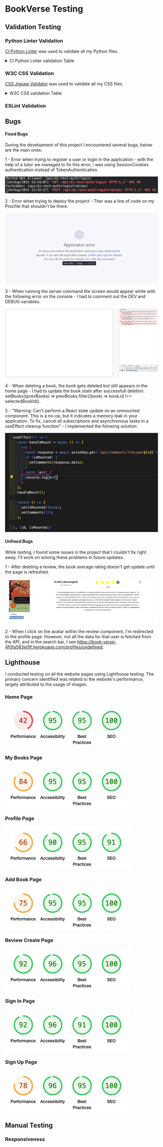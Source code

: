# BookVerse Testing

## Validation Testing

### Python Linter Validation

[CI Python Linter](https://pep8ci.herokuapp.com) was used to validate all my Python files.

<details>
<summary>CI Python Linter validation Table</summary>

| File | Results | Evidenve | 
| --- | --- | --- | 
| **Books** |
| Views | [CI PEP8](https://pep8ci.herokuapp.com/https://raw.githubusercontent.com/jmanager25/book-verse/main/books/views.py) | Pass |
| Urls | [CI PEP8](https://pep8ci.herokuapp.com/https://raw.githubusercontent.com/jmanager25/book-verse/main/books/urls.py) | Pass |
| Serializers | [CI PEP8](https://pep8ci.herokuapp.com/https://raw.githubusercontent.com/jmanager25/book-verse/main/books/serializers.py) | Pass |
| Models | [CI PEP8](https://pep8ci.herokuapp.com/https://raw.githubusercontent.com/jmanager25/book-verse/main/books/models.py) | Pass |
| Apps | [CI PEP8](https://pep8ci.herokuapp.com/https://raw.githubusercontent.com/jmanager25/book-verse/main/books/apps.py) | Pass |
| **Bookverse_api** |
| Views | [CI PEP8](https://pep8ci.herokuapp.com/https://raw.githubusercontent.com/jmanager25/book-verse/main/bookverse_api/views.py) | Pass |
| Urls | [CI PEP8](https://pep8ci.herokuapp.com/https://raw.githubusercontent.com/jmanager25/book-verse/main/bookverse_api/urls.py) | Pass |
| Settings | [CI PEP8](https://pep8ci.herokuapp.com/https://raw.githubusercontent.com/jmanager25/book-verse/main/bookverse_api/settings.py) | Pass |
| Serializers | [CI PEP8](https://pep8ci.herokuapp.com/https://raw.githubusercontent.com/jmanager25/book-verse/main/bookverse_api/serializers.py) | Pass |
| Permissions | [CI PEP8](https://pep8ci.herokuapp.com/https://raw.githubusercontent.com/jmanager25/book-verse/main/bookverse_api/permissions.py) | Pass |
| **Comments** |
| Views | [CI PEP8](https://raw.githubusercontent.com/jmanager25/book-verse/main/comments/views.py) | Pass |
| Urls | [CI PEP8](https://pep8ci.herokuapp.com/https://raw.githubusercontent.com/jmanager25/book-verse/main/comments/urls.py) | Pass |
| Serializers | [CI PEP8](https://pep8ci.herokuapp.com/https://raw.githubusercontent.com/jmanager25/book-verse/main/comments/serializers.py) | Pass |
| Models | [CI PEP8](https://pep8ci.herokuapp.com/https://raw.githubusercontent.com/jmanager25/book-verse/main/comments/models.py) | Pass |
| Apps | [CI PEP8](https://pep8ci.herokuapp.com/https://raw.githubusercontent.com/jmanager25/book-verse/main/comments/apps.py) | Pass |
| **Followers**|
| Views | [CI PEP8](https://pep8ci.herokuapp.com/https://raw.githubusercontent.com/jmanager25/book-verse/main/followers/views.py) | Pass |
| Urls | [CI PEP8](https://pep8ci.herokuapp.com/https://raw.githubusercontent.com/jmanager25/book-verse/main/followers/urls.py) | Pass |
| Serializers | [CI PEP8](https://pep8ci.herokuapp.com/https://raw.githubusercontent.com/jmanager25/book-verse/main/followers/serializers.py) | Pass |
| Models | [CI PEP8](https://pep8ci.herokuapp.com/https://raw.githubusercontent.com/jmanager25/book-verse/main/followers/models.py) | Pass |
| Apps | [CI PEP8](https://pep8ci.herokuapp.com/https://raw.githubusercontent.com/jmanager25/book-verse/main/followers/apps.py) | Pass |
| **Likes** |
| Views | [CI PEP8](https://pep8ci.herokuapp.com/https://raw.githubusercontent.com/jmanager25/book-verse/main/likes/views.py) | Pass |
| Urls | [CI PEP8](https://pep8ci.herokuapp.com/https://raw.githubusercontent.com/jmanager25/book-verse/main/likes/urls.py) | Pass |
| Serializers | [CI PEP8](https://pep8ci.herokuapp.com/https://raw.githubusercontent.com/jmanager25/book-verse/main/likes/serializers.py) | Pass |
| Models | [CI PEP8](https://pep8ci.herokuapp.com/https://raw.githubusercontent.com/jmanager25/book-verse/main/likes/models.py) | Pass |
| Apps | [CI PEP8](https://pep8ci.herokuapp.com/https://raw.githubusercontent.com/jmanager25/book-verse/main/likes/apps.py) | Pass |
| **Profiles** |
| Views | [CI PEP8](https://pep8ci.herokuapp.com/https://raw.githubusercontent.com/jmanager25/book-verse/main/profiles/views.py) | Pass |
| Urls | [CI PEP8](https://pep8ci.herokuapp.com/https://raw.githubusercontent.com/jmanager25/book-verse/main/profiles/urls.py) | Pass |
| Serializers | [CI PEP8](https://pep8ci.herokuapp.com/https://raw.githubusercontent.com/jmanager25/book-verse/main/profiles/serializers.py) | Pass |
| Models | [CI PEP8](https://pep8ci.herokuapp.com/https://raw.githubusercontent.com/jmanager25/book-verse/main/profiles/models.py) | Pass |
| Apps | [CI PEP8](https://pep8ci.herokuapp.com/https://raw.githubusercontent.com/jmanager25/book-verse/main/profiles/apps.py) | Pass |
| Admin | [CI PEP8](https://pep8ci.herokuapp.com/https://raw.githubusercontent.com/jmanager25/book-verse/main/profiles/admin.py)| Pass |
| **Reviews** |
| Views | [CI PEP8](https://pep8ci.herokuapp.com/https://raw.githubusercontent.com/jmanager25/book-verse/main/reviews/views.py) | Pass |
| Urls | [CI PEP8](https://pep8ci.herokuapp.com/https://raw.githubusercontent.com/jmanager25/book-verse/main/reviews/urls.py) | Pass |
| Serializers | [CI PEP8](https://pep8ci.herokuapp.com/https://raw.githubusercontent.com/jmanager25/book-verse/main/reviews/serializers.py) | Pass |
| Models | [CI PEP8](https://pep8ci.herokuapp.com/https://raw.githubusercontent.com/jmanager25/book-verse/main/reviews/models.py) | Pass |
| Apps | [CI PEP8](https://pep8ci.herokuapp.com/https://raw.githubusercontent.com/jmanager25/book-verse/main/reviews/apps.py) | Pass |
| **Saved Books** |
| Views | [CI PEP8](https://pep8ci.herokuapp.com/https://raw.githubusercontent.com/jmanager25/book-verse/main/saved_books/views.py) | Pass |
| Urls | [CI PEP8](https://pep8ci.herokuapp.com/https://raw.githubusercontent.com/jmanager25/book-verse/main/saved_books/urls.py) | Pass |
| Serializers | [CI PEP8](https://pep8ci.herokuapp.com/https://raw.githubusercontent.com/jmanager25/book-verse/main/saved_books/serializers.py) | Pass |
| Models | [CI PEP8](https://pep8ci.herokuapp.com/https://raw.githubusercontent.com/jmanager25/book-verse/main/saved_books/models.py) | Pass |
| Apps | [CI PEP8](https://pep8ci.herokuapp.com/https://raw.githubusercontent.com/jmanager25/book-verse/main/saved_books/apps.py) | Pass |

</details>

### W3C CSS Validation

[CSS Jigsaw Validator](https://jigsaw.w3.org/css-validator/) was used to validate all my CSS files.

<details>
<summary>W3C CSS validation Table</summary>

| File | Evidence | Result | 
| --- | --- | --- | 
| App.module.css | ![App.module.css](docs/testing/App.module.css.png) | Pass |
| Avatar.module.css | ![Avatar.module.css](docs/testing/Avatar.module.css.png) | Pass |
| Book.module.css | ![Book.module.css ](docs/testing/Book.module.css.png) | Pass |
| BookCreateForm.module.css | ![BookCreateForm.module.css](docs/testing/BookCreatEditForm.module.css.png) | Pass |
| BookPage.module.css | ![BookPage.module.css](docs/testing/BookPage.module.css.png) | Pass |
| Button.module.css | ![Button.module.css](docs/testing/Button.module.css.png) | Pass |
| Comment.module.css | ![Comment.module.css](docs/testing/Comment.module.css.png) | Pass |
| CommentCreateForm.module.css | ![CommentCreateForm.module.css](docs/testing/CommentCreateForm.module.css.png) | Pass |
| ErrorPage.module.css | ![ErrorPage.module.css](docs/testing/ErrorPages.module.css.png) | Pass |
| MoreDropdown.module.css | ![MoreDropdown.module.css](docs/testing/ErrorPages.module.css.png) | Pass |
| NavBar.module.css | ![NavBar.module.css](docs/testing/MoreDropdown.module.css.png) | Pass |
| Profile.module.css | ![Profile.module.css](docs/testing/Profile.module.css.png) | Pass |
| ProfilePage.module.css | ![ProfilePage.module.css](docs/testing/ProfilePage.module.css.png) | Pass |
| ReviewCreateForm.module.css | ![ReviewCreateForm.module.css](docs/testing/ReviewCreateForm.module.css.png) | Pass |
| Reviews.module.css | ![Reviews.module.css ](docs/testing/Reviews.module.css.png) | Pass |
| SignInUpForm.module.css | ![SignInUpForm.module.css](docs/testing/SignInUpForm.module.css.png) | Pass |
| StarRating.module.css | ![StarRating.module.css](docs/testing/StarRating.module.css.png) | Pass |

</details>

### ESLint Validation 


## Bugs

#### Fixed Bugs

During the development of this project I encountered several bugs, below are the main ones:

1 - Error when trying to register a user or login in the application - with the help of a tutor we managed to fix this error, i was using SessionCookies authentication instead of TokenAuthentication. 

![405 and 403 error](docs/testing/bugs/bug_1.png)

2 - Error when trying to deploy the project - Ther was a line of code on my Procfile that shouldn't be there. 

![Deployment Error](docs/testing/bugs/deployment_error.png)

3 - When running the server command the screen would appear white with the following error on the console - I had to comment out the DEV and DEBUG variables.

![Console Errors](docs/testing/bugs/console_errors.png)

4 - When deleting a book, the book gets deleted but still appears in the home page - I had to update the book state after successfull deletion. setBooks((prevBooks) => prevBooks.filter((book) => book.id !== selectedBookId)).

5 - "Warning: Can't perform a React state update on an unmounted component. This is a no-op, but it indicates a memory leak in your application. To fix, cancel all subscriptions and asynchronous tasks in a useEffect cleanup function" - I implemented the folowing solution:

![Error 5](docs/testing/bugs/bug_2.png)

#### Unfixed Bugs

While testing, I found some issues in the project that I couldn't fix right away. I'll work on solving these problems in future updates.

1 - After deleting a review, the book average rating doesn't get update until the page is refreshed.

![Star rating bug](docs/testing/bugs/starating_bug.png)

2 - When I click on the avatar within the review component, I'm redirected to the profile page. However, not all the data for that user is fetched from the API, and in the search bar, I see https://book-verse-4f0fa583e0ff.herokuapp.com/profiles/undefined.

## Lighthouse

I conducted testing on all the website pages using Lighthouse testing. The primary concern identified was related to the website's performance, largely attributed to the usage of images.

### Home Page

![Home Page](docs/testing/bugs/home_page.png)

### My Books Page

![My Books Page](docs/testing/bugs/my_books.png)

### Profile Page

![Profile Page](docs/testing/bugs/profile_page.png)

### Add Book Page

![Add Book Page](docs/testing/bugs/book_create_page.png)

### Review Create Page

![Review Create Page](docs/testing/bugs/review_create_page.png)

### Sign In Page

![Sign In Page](docs/testing/bugs/signin_page.png)

### Sign Up Page

![Sign Up Page](docs/testing/bugs/signup_page.png)


## Manual Testing 

### Responsiveness



